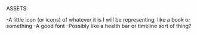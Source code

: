 ASSETS

-A little icon (or icons) of whatever it is I will be representing, like a book or something
-A good font
-Possibly like a health bar or timeline sort of thing?